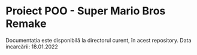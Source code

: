 # Proiect POO - Super Mario Bros Remake

Documentația este disponibilă la directorul curent, în acest repository.
Data incarcării: 18.01.2022

